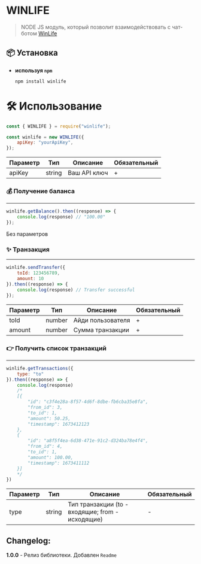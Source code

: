 # WINLIFE

> NODE JS модуль, который позволит взаимодействовать с чат-ботом [WinLife](https://vk.com/winlife_bot)

## 📦 Установка

-   **используя `npm`**
    ```shell
    npm install winlife
    ```

# 🛠️ Использование

```js
const { WINLIFE } = require("winlife");

const winlife = new WINLIFE({
    apiKey: "yourApiKey",
});
```

| Параметр  | Тип    | Описание                                    | Обязательный |
| --------- | ------ | ------------------------------------------- | ------------ |
| apiKey    | string | Ваш API ключ                                | +            |

### 💰 Получение баланса

---

```js
winlife.getBalance().then((response) => {
    console.log(response) // "100.00"
});
```

Без параметров

### ✨ Транзакция

---

```js
winlife.sendTransfer({
    toId: 123456789,
    amount: 10
}).then((response) => {
    console.log(response) // Transfer successful
});
```

| Параметр       | Тип    | Описание                                                                        | Обязательный |
| -------------- | ------ | ------------------------------------------------------------------------------- | ------------ |
| toId           | number | Айди пользователя                                                               | +            |
| amount         | number | Сумма транзакции                                                                | +            |



### 👉 Получить список транзакций

---

```js
winlife.getTransactions({
    type: "to"
}).then((response) => {
    console.log(response)
    /*
    [{
        "id": "c3f4e28a-8f57-4d6f-8dbe-fb6cba35e8fa",
        "from_id": 3,
        "to_id": 1,
        "amount": 50.25,
        "timestamp": 1673412123
    },
    {
        "id": "a8f5f4ea-6d38-471e-91c2-d324ba78e4f4",
        "from_id": 4,
        "to_id": 1,
        "amount": 100.00,
        "timestamp": 1673411112
    }]
    */
})
```

| Параметр | Тип    | Описание                          | Обязательный |
| -------- | ------ | --------------------------------- | ------------ |
| type     | string | Тип транзакции (to - входящие; from - исходящие)    | -            |


## Changelog:

**1.0.0** - Релиз библиотеки. Добавлен `Readme`
